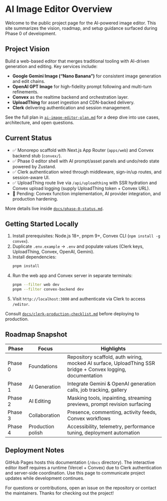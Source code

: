 # AI Image Editor Overview

Welcome to the public project page for the AI-powered image editor. This site summarizes the vision, roadmap, and setup guidance surfaced during Phase 0 of development.

## Project Vision

Build a web-based editor that merges traditional tooling with AI-driven generation and editing. Key services include:

- **Google Gemini Image (“Nano Banana”)** for consistent image generation and edit chains.
- **OpenAI GPT Image** for high-fidelity prompt following and multi-turn refinements.
- **Convex** as the realtime backend and orchestration layer.
- **UploadThing** for asset ingestion and CDN-backed delivery.
- **Clerk** delivering authentication and session management.

See the full plan in [`ai-image-editor-plan.md`](../ai-image-editor-plan.md) for a deep dive into use cases, architecture, and open questions.

## Current Status

- ✅ Monorepo scaffold with Next.js App Router (`apps/web`) and Convex backend stub (`convex/`).
- ✅ Phase 0 editor shell with AI prompt/asset panels and undo/redo state powered by Zustand.
- ✅ Clerk authentication wired through middleware, sign-in/up routes, and session-aware UI.
- ✅ UploadThing route live via `/api/uploadthing` with SSR hydration and Convex upload logging (supply UploadThing token + Convex URL).
- 📌 Pending: Convex function implementation, AI provider integration, and production hardening.

More details live inside [`docs/phase-0-status.md`](phase-0-status.md).

## Getting Started Locally

1. Install prerequisites: Node.js 18+, pnpm 9+, Convex CLI (`npm install -g convex`).
2. Duplicate `.env.example` → `.env` and populate values (Clerk keys, UploadThing, Convex, OpenAI, Gemini).
3. Install dependencies:
   ```bash
   pnpm install
   ```
4. Run the web app and Convex server in separate terminals:
   ```bash
   pnpm --filter web dev
   pnpm --filter convex-backend dev
   ```
5. Visit `http://localhost:3000` and authenticate via Clerk to access `/editor`.

Consult [`docs/clerk-production-checklist.md`](clerk-production-checklist.md) before deploying to production.

## Roadmap Snapshot

| Phase | Focus | Highlights |
| --- | --- | --- |
| Phase 0 | Foundations | Repository scaffold, auth wiring, mocked AI surface, UploadThing SSR bridge + Convex logging, documentation |
| Phase 1 | AI Generation | Integrate Gemini & OpenAI generation calls, job tracking, gallery |
| Phase 2 | AI Editing | Masking tools, inpainting, streaming previews, prompt revision surfacing |
| Phase 3 | Collaboration | Presence, commenting, activity feeds, Convex workflows |
| Phase 4 | Production polish | Accessibility, telemetry, performance tuning, deployment automation |

## Deployment Notes

GitHub Pages hosts this documentation (`/docs` directory). The interactive editor itself requires a runtime (Vercel + Convex) due to Clerk authentication and server-side coordination. Use this page to communicate project updates while development continues.

For questions or contributions, open an issue on the repository or contact the maintainers. Thanks for checking out the project! 
